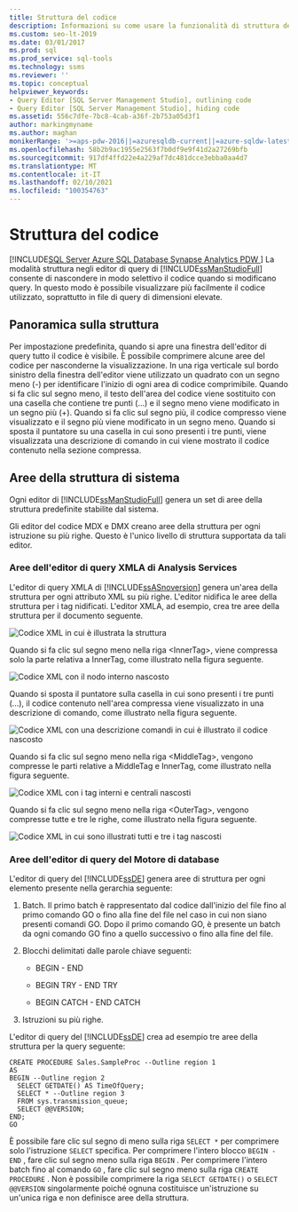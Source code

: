 ```yaml
---
title: Struttura del codice
description: Informazioni su come usare la funzionalità di struttura del codice negli editor di query di SQL Server Management Studio per nascondere in modo selettivo il codice.
ms.custom: seo-lt-2019
ms.date: 03/01/2017
ms.prod: sql
ms.prod_service: sql-tools
ms.technology: ssms
ms.reviewer: ''
ms.topic: conceptual
helpviewer_keywords:
- Query Editor [SQL Server Management Studio], outlining code
- Query Editor [SQL Server Management Studio], hiding code
ms.assetid: 556c7dfe-7bc8-4cab-a36f-2b753a05d3f1
author: markingmyname
ms.author: maghan
monikerRange: '>=aps-pdw-2016||=azuresqldb-current||=azure-sqldw-latest||>=sql-server-2016||>=sql-server-linux-2017||=azuresqldb-mi-current'
ms.openlocfilehash: 58b2b9ac1955e2563f7b0df9e9f41d2a27269bfb
ms.sourcegitcommit: 917df4ffd22e4a229af7dc481dcce3ebba0aa4d7
ms.translationtype: MT
ms.contentlocale: it-IT
ms.lasthandoff: 02/10/2021
ms.locfileid: "100354763"
---
```

# <a name="code-outlining"></a>Struttura del codice
[!INCLUDE[SQL Server Azure SQL Database Synapse Analytics PDW ](../../includes/applies-to-version/sql-asdb-asdbmi-asa-pdw.md)]
  La modalità struttura negli editor di query di [!INCLUDE[ssManStudioFull](../../includes/ssmanstudiofull-md.md)] consente di nascondere in modo selettivo il codice quando si modificano query. In questo modo è possibile visualizzare più facilmente il codice utilizzato, soprattutto in file di query di dimensioni elevate.  
  
## <a name="outlining-overview"></a>Panoramica sulla struttura  
 Per impostazione predefinita, quando si apre una finestra dell'editor di query tutto il codice è visibile. È possibile comprimere alcune aree del codice per nasconderne la visualizzazione. In una riga verticale sul bordo sinistro della finestra dell'editor viene utilizzato un quadrato con un segno meno (-) per identificare l'inizio di ogni area di codice comprimibile. Quando si fa clic sul segno meno, il testo dell'area del codice viene sostituito con una casella che contiene tre punti (...) e il segno meno viene modificato in un segno più (+). Quando si fa clic sul segno più, il codice compresso viene visualizzato e il segno più viene modificato in un segno meno. Quando si sposta il puntatore su una casella in cui sono presenti i tre punti, viene visualizzata una descrizione di comando in cui viene mostrato il codice contenuto nella sezione compressa.  
  
## <a name="system-outline-regions"></a>Aree della struttura di sistema  
 Ogni editor di [!INCLUDE[ssManStudioFull](../../includes/ssmanstudiofull-md.md)] genera un set di aree della struttura predefinite stabilite dal sistema.  
  
 Gli editor del codice MDX e DMX creano aree della struttura per ogni istruzione su più righe. Questo è l'unico livello di struttura supportata da tali editor.  
  
### <a name="analysis-services-xmla-query-editor-regions"></a>Aree dell'editor di query XMLA di Analysis Services  
 L'editor di query XMLA di [!INCLUDE[ssASnoversion](../../includes/ssasnoversion-md.md)] genera un'area della struttura per ogni attributo XML su più righe. L'editor nidifica le aree della struttura per i tag nidificati. L'editor XMLA, ad esempio, crea tre aree della struttura per il documento seguente.  
  
 ![Codice XML in cui è illustrata la struttura](../../ssms/scripting/media/editoutlinexmlfull.gif "Codice XML in cui è illustrata la struttura")  
  
 Quando si fa clic sul segno meno nella riga \<InnerTag>, viene compressa solo la parte relativa a InnerTag, come illustrato nella figura seguente.  
  
 ![Codice XML con il nodo interno nascosto](../../ssms/scripting/media/editoutlinexmlinnercol.gif "Codice XML con il nodo interno nascosto")  
  
 Quando si sposta il puntatore sulla casella in cui sono presenti i tre punti (...), il codice contenuto nell'area compressa viene visualizzato in una descrizione di comando, come illustrato nella figura seguente.  
  
 ![Codice XML con una descrizione comandi in cui è illustrato il codice nascosto](../../ssms/scripting/media/editoutlinexmlmouse.gif "Codice XML con una descrizione comandi in cui è illustrato il codice nascosto")  
  
 Quando si fa clic sul segno meno nella riga \<MiddleTag>, vengono compresse le parti relative a MiddleTag e InnerTag, come illustrato nella figura seguente.  
  
 ![Codice XML con i tag interni e centrali nascosti](../../ssms/scripting/media/editoutlinexmlmiddlecol.gif "Codice XML con i tag interni e centrali nascosti")  
  
 Quando si fa clic sul segno meno nella riga \<OuterTag>, vengono compresse tutte e tre le righe, come illustrato nella figura seguente.  
  
 ![Codice XML in cui sono illustrati tutti e tre i tag nascosti](../../ssms/scripting/media/editoutlinexmloutercol.gif "Codice XML in cui sono illustrati tutti e tre i tag nascosti")  
  
### <a name="database-engine-query-editor-regions"></a>Aree dell'editor di query del Motore di database  
 L'editor di query del [!INCLUDE[ssDE](../../includes/ssde-md.md)] genera aree di struttura per ogni elemento presente nella gerarchia seguente:  
  
1.  Batch. Il primo batch è rappresentato dal codice dall'inizio del file fino al primo comando GO o fino alla fine del file nel caso in cui non siano presenti comandi GO. Dopo il primo comando GO, è presente un batch da ogni comando GO fino a quello successivo o fino alla fine del file.  
  
2.  Blocchi delimitati dalle parole chiave seguenti:  
  
    -   BEGIN - END  
  
    -   BEGIN TRY - END TRY  
  
    -   BEGIN CATCH - END CATCH  
  
3.  Istruzioni su più righe.  
  
 L'editor di query del [!INCLUDE[ssDE](../../includes/ssde-md.md)] crea ad esempio tre aree della struttura per la query seguente:  
  
```  
CREATE PROCEDURE Sales.SampleProc --Outline region 1  
AS  
BEGIN --Outline region 2   
  SELECT GETDATE() AS TimeOfQuery;  
  SELECT * --Outline region 3  
  FROM sys.transmission_queue;  
  SELECT @@VERSION;  
END;  
GO  
```  
  
 È possibile fare clic sul segno di meno sulla riga `SELECT *` per comprimere solo l'istruzione `SELECT` specifica. Per comprimere l'intero blocco `BEGIN - END` , fare clic sul segno meno sulla riga `BEGIN` . Per comprimere l'intero batch fino al comando `GO` , fare clic sul segno meno sulla riga `CREATE PROCEDURE` . Non è possibile comprimere la riga `SELECT GETDATE()` o `SELECT @@VERSION` singolarmente poiché ognuna costituisce un'istruzione su un'unica riga e non definisce aree della struttura.  
  
  
